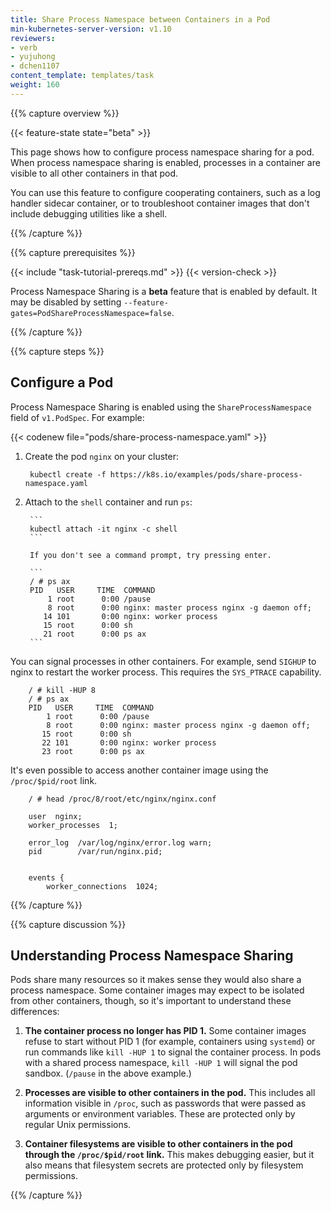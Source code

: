 ```yaml
---
title: Share Process Namespace between Containers in a Pod
min-kubernetes-server-version: v1.10
reviewers:
- verb
- yujuhong
- dchen1107
content_template: templates/task
weight: 160
---
```


{{% capture overview %}}

{{< feature-state state="beta" >}}

This page shows how to configure process namespace sharing for a pod. When
process namespace sharing is enabled, processes in a container are visible
to all other containers in that pod.

You can use this feature to configure cooperating containers, such as a log
handler sidecar container, or to troubleshoot container images that don't
include debugging utilities like a shell.

{{% /capture %}}

{{% capture prerequisites %}}

{{< include "task-tutorial-prereqs.md" >}} {{< version-check >}}

Process Namespace Sharing is a **beta** feature that is enabled by default. It
may be disabled by setting `--feature-gates=PodShareProcessNamespace=false`.

{{% /capture %}}

{{% capture steps %}}

## Configure a Pod

Process Namespace Sharing is enabled using the `ShareProcessNamespace` field of
`v1.PodSpec`. For example:

{{< codenew file="pods/share-process-namespace.yaml" >}}

1. Create the pod `nginx` on your cluster:

        kubectl create -f https://k8s.io/examples/pods/share-process-namespace.yaml

1. Attach to the `shell` container and run `ps`:

        ```
        kubectl attach -it nginx -c shell
        ```

        If you don't see a command prompt, try pressing enter.

        ```
        / # ps ax
        PID   USER     TIME  COMMAND
            1 root      0:00 /pause
            8 root      0:00 nginx: master process nginx -g daemon off;
           14 101       0:00 nginx: worker process
           15 root      0:00 sh
           21 root      0:00 ps ax
        ```

You can signal processes in other containers. For example, send `SIGHUP` to
nginx to restart the worker process. This requires the `SYS_PTRACE` capability.

        / # kill -HUP 8
        / # ps ax
        PID   USER     TIME  COMMAND
            1 root      0:00 /pause
            8 root      0:00 nginx: master process nginx -g daemon off;
           15 root      0:00 sh
           22 101       0:00 nginx: worker process
           23 root      0:00 ps ax

It's even possible to access another container image using the
`/proc/$pid/root` link.

        / # head /proc/8/root/etc/nginx/nginx.conf

        user  nginx;
        worker_processes  1;

        error_log  /var/log/nginx/error.log warn;
        pid        /var/run/nginx.pid;


        events {
            worker_connections  1024;

{{% /capture %}}

{{% capture discussion %}}

## Understanding Process Namespace Sharing

Pods share many resources so it makes sense they would also share a process
namespace. Some container images may expect to be isolated from other
containers, though, so it's important to understand these differences:

1. **The container process no longer has PID 1.** Some container images refuse
   to start without PID 1 (for example, containers using `systemd`) or run
   commands like `kill -HUP 1` to signal the container process. In pods with a
   shared process namespace, `kill -HUP 1` will signal the pod sandbox.
   (`/pause` in the above example.)

1. **Processes are visible to other containers in the pod.** This includes all
   information visible in `/proc`, such as passwords that were passed as arguments
   or environment variables. These are protected only by regular Unix permissions.

1. **Container filesystems are visible to other containers in the pod through the
   `/proc/$pid/root` link.** This makes debugging easier, but it also means
   that filesystem secrets are protected only by filesystem permissions.

{{% /capture %}}


